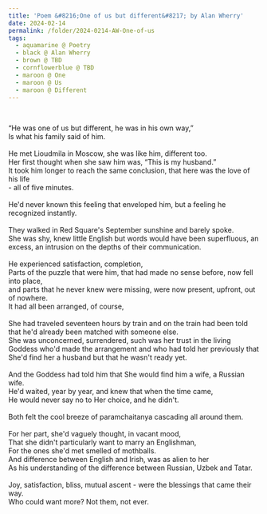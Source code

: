 ```yaml
---
title: 'Poem &#8216;One of us but different&#8217; by Alan Wherry'
date: 2024-02-14
permalink: /folder/2024-0214-AW-One-of-us
tags:
  - aquamarine @ Poetry
  - black @ Alan Wherry
  - brown @ TBD
  - cornflowerblue @ TBD
  - maroon @ One
  - maroon @ Us
  - maroon @ Different
---
```


<br>

<p>
“He was one of us but different, he was in his own way,”<br>
Is what his family said of him.<br>
<br>
He met Lioudmila in Moscow, she was like him, different too.<br>
Her first thought when she saw him was, “This is my husband.”<br>
It took him longer to reach the same conclusion, that here was the love of his life<br>
- all of five minutes.<br>
<br>
He'd never known this feeling that enveloped him, but a feeling he recognized instantly.<br>
<br>
They walked in Red Square's September sunshine and barely spoke.<br>
She was shy, knew little English but words would have been superfluous, an excess, an intrusion on the depths of their communication.<br>
<br> 
He experienced satisfaction, completion,<br>
Parts of the puzzle that were him, that had made no sense before, now fell into place,<br>
and parts that he never knew were missing, were now present, upfront, out of nowhere.<br>
It had all been arranged, of course,<br>
<br> 
She had traveled seventeen hours by train and on the train had been told that he'd already been matched with someone else.<br>
She was unconcerned, surrendered, such was her trust in the living Goddess who'd made the arrangement and who had told her previously that She'd find her a husband but that he wasn't ready yet.<br>
<br>
And the Goddess had told him that She would find him a wife, a Russian wife.<br>
He'd waited, year by year, and knew that when the time came,<br>
He would never say no to Her choice, and he didn't.<br>
<br>
Both felt the cool breeze of paramchaitanya cascading all around them.<br>
<br>
For her part, she'd vaguely thought, in vacant mood,<br>
That she didn't particularly want to marry an Englishman,<br>
For the ones she'd met smelled of mothballs.<br>
And difference between English and Irish, was as alien to her<br>
As his understanding of the difference between Russian, Uzbek and Tatar.<br>
<br> 
Joy, satisfaction, bliss, mutual ascent - were the blessings that came their way.<br>
Who could want more? Not them, not ever.<br>
</p>